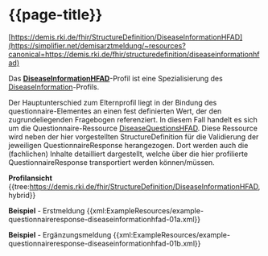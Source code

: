 # {{page-title}}
[https://demis.rki.de/fhir/StructureDefinition/DiseaseInformationHFAD](https://simplifier.net/demisarztmeldung/~resources?canonical=https://demis.rki.de/fhir/structuredefinition/diseaseinformationhfad)

Das **[DiseaseInformationHFAD](https://simplifier.net/demisarztmeldung/~resources?canonical=https://demis.rki.de/fhir/structuredefinition/diseaseinformationcommon)**-Profil ist eine Spezialisierung des [DiseaseInformation](https://simplifier.net/demisarztmeldung/~resources?canonical=https://demis.rki.de/fhir/structuredefinition/diseaseinformation)-Profils.

Der Hauptunterschied zum Elternprofil liegt in der Bindung des questionnaire-Elementes an einen fest definierten Wert, der den zugrundeliegenden Fragebogen referenziert. In diesem Fall handelt es sich um die Questionnaire-Ressource [DiseaseQuestionsHFAD](https://simplifier.net/demisarztmeldung/~resources?canonical=https://demis.rki.de/fhir/questionnaire/diseasequestionshfad). Diese Ressource wird neben der hier vorgestellten StructureDefinition für die Validierung der jeweiligen QuestionnaireResponse herangezogen. Dort werden auch die (fachlichen) Inhalte detailliert dargestellt, welche über die hier profilierte QuestionnaireResponse transportiert werden können/müssen.

**Profilansicht**
{{tree:https://demis.rki.de/fhir/StructureDefinition/DiseaseInformationHFAD, hybrid}}

**Beispiel** - Erstmeldung
{{xml:ExampleResources/example-questionnaireresponse-diseaseinformationhfad-01a.xml}}

**Beispiel** - Ergänzungsmeldung
{{xml:ExampleResources/example-questionnaireresponse-diseaseinformationhfad-01b.xml}}
